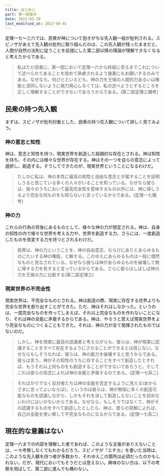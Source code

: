 ```yaml
---
title: はじめに
part: 第一部後半
date: 2022-03-30
last_modified_at: 2022-09-01
---
```


定理一七～三六では、民衆が神について抱きがちな先入観一般が批判される。スピノザがあえて先入観の批判に取り組んだのは、この先入観が残ったままだと、人間が自然の法則に従うことを前提にした第二部以降の理論が理解できなくなると考えたからである。

>私はただ読者に、第一部において定理一六から終結に至るまでこれについて述べられてあることを改めて熟慮されるよう幾重にもお願いするのみである。なぜなら、何びとといえども、神の力を王侯の人間的力あるいは権能と混同しないように極力用心しなくては、私の述べようとするところを正しく理解することができないであろうからである。(第二部定理三備考)

## 民衆の持つ先入観

まずは、スピノザが批判対象とした、民衆の持つ先入観について詳しく見てみよう。

### 神の意志と知性

神は、意志と知性を持つ、現実世界を創造した超越的な存在とされる。神は知性を持ち、その内には様々な世界が存在する。神はその一つを自らの意志によって選択し、創造する。そうしてできたのが、現実世界ということになるわけだ。

>たしかに私は、神の本性に最高の知性と自由な意志とが属することを証明しうると信じている多くの人々がいることを知っている。なぜなら彼らは、我々のうちにおいて最高完全性を意味するもの以外には、神に帰しうるより完全な何ものをも知らないと言っているからである。(定理一七備考)

### 神の力

これらの行為の背後にあるものとして、様々な神の力が想定される。神は、自身の知性の内で様々な世界を考える力や、世界を創造する力、さらには、一度創造したものを改変する力を持つとされるわけだ。

>民衆は、神の力ということを、神の自由意志、ならびにありとあらゆるものにたいする神の権能、と解する。このゆえにあらゆるものは一般に偶然なものと見なされている。なぜなら彼らは神があらゆるものを破壊して無に帰する力を有すると言っているからである。さらに彼らはしばしば神の力を王侯の力に比較する(第二部定理三)

### 現実世界の不完全性

現実世界は、不完全なものとされる。神は創造の際、現実に存在する世界よりも完全な世界を創り出すことができた。ただ、神はそれはしなかった。というのは、一度完全なものを作ってしまえば、それ以上完全なものを作れないことになり、それは神の全能に矛盾するからである。神は、やろうと思えば現実世界をより完全なものにつくることもできた。それは、神の力が全て発揮されたものではないのだ。

>しかし、神を現実に最高の認識者と考えながらも、彼らは、神が現実に認識することをすべて存在するようにさせることができるとは信じない。なぜならもしそうなれば、彼らは、神の能力を破壊すると思うからである。彼らは言う、神がその知性のうちに存することをすべて創造したとすれば、もうそれ以上何ものをも創造することができないであろうと。そしてこれは彼らの信念によれば神の全能と矛盾するのである。(定理一七系二)

>そればかりでなく反対者たちは神の全能を否定するように見える(あからさまに言ってよいならば)。というのは彼らは、神が無限に多くの創造可能なものを認識しながら、しかもそれを決して創造しえないことを認めないわけにはいかないからである。なぜなら、もしそうではなくて、神がその認識するものをすべて創造したとしたら、神は、彼らの見解によれば、自己の全能を使い果して不完全なものになるからである。(定理一七系二)

## 現在的な意義はない

定理一六までの内容を理解した者であれば、このような主張がありえないことは、一々考察しなくてもわかるだろう。スピノザが『エチカ』を書いた当時は、このような先入観を持つ者が多数おり、それゆえこの箇所は必須だったのかもしれない。だが、現代においてもそうだとは思えない。興味のない方は、以下の考察を飛ばして、第二部に進んでも構わない。
